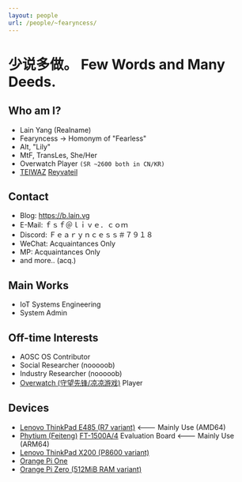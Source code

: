 ```yaml
---
layout: people
url: /people/~fearyncess/
---
```


少说多做。   Few Words and Many Deeds.
==========================

Who am I?
-----------
- Lain Yang (Realname)
- Fearyncess -> Homonym of "Fearless"
- Alt, "Lily"
- MtF, TransLes, She/Her
- Overwatch Player `(SR ~2600 both in CN/KR)`
- [TEIWAZ](https://artonelico.fandom.com/wiki/Mir) [Reyvateil](https://artonelico.fandom.com/wiki/Reyvateil)

Contact
---------
- Blog:     https://b.lain.vg
- E-Mail:   ｆｓｆ＠ｌｉｖｅ．ｃｏｍ 
- Discord:  Ｆｅａｒｙｎｃｅｓｓ＃７９１８
- WeChat:   Acquaintances Only
- MP:       Acquaintances Only
- and more.. (acq.)

Main Works
------------
- IoT Systems Engineering
- System Admin

Off-time Interests 
----------------
- AOSC OS Contributor
- Social Researcher (nooooob)
- Industry Researcher (nooooob)
- [Overwatch (守望先锋/凉凉游戏)](https://playoverwatch.com) Player

Devices
---------
- [Lenovo ThinkPad E485 (R7 variant)](https://www.thinkwiki.org/wiki/Category:E485)  <--- Mainly Use (AMD64)
- [Phytium (Feiteng)](https://phytium.com.cn/) [FT-1500A/4](https://en.wikichip.org/wiki/phytium/feiteng/ft-1500a-4) Evaluation Board <--- Mainly Use (ARM64)
- [Lenovo ThinkPad X200 (P8600 variant)](https://www.thinkwiki.org/wiki/Category:X200)
- [Orange Pi One](https://linux-sunxi.org/Xunlong_Orange_Pi_One)
- [Orange Pi Zero (512MiB RAM variant)](https://linux-sunxi.org/Xunlong_Orange_Pi_Zero)
